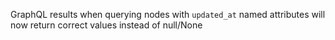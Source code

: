 GraphQL results when querying nodes with `updated_at` named attributes will now return correct values instead of null/None
